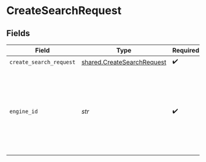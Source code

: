 # CreateSearchRequest


## Fields

| Field                                                                                                         | Type                                                                                                          | Required                                                                                                      | Description                                                                                                   | Example                                                                                                       |
| ------------------------------------------------------------------------------------------------------------- | ------------------------------------------------------------------------------------------------------------- | ------------------------------------------------------------------------------------------------------------- | ------------------------------------------------------------------------------------------------------------- | ------------------------------------------------------------------------------------------------------------- |
| `create_search_request`                                                                                       | [shared.CreateSearchRequest](../../models/shared/createsearchrequest.md)                                      | :heavy_check_mark:                                                                                            | N/A                                                                                                           |                                                                                                               |
| `engine_id`                                                                                                   | *str*                                                                                                         | :heavy_check_mark:                                                                                            | The ID of the engine to use for this request.  You can select one of `ada`, `babbage`, `curie`, or `davinci`. | davinci                                                                                                       |